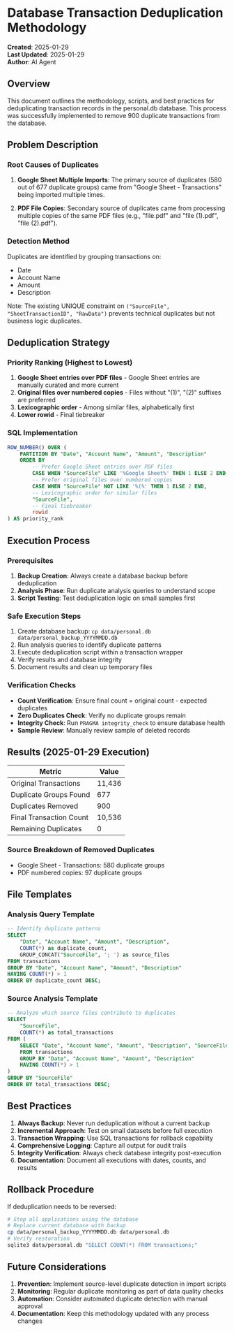 # Database Transaction Deduplication Methodology

**Created**: 2025-01-29  
**Last Updated**: 2025-01-29  
**Author**: AI Agent  

## Overview

This document outlines the methodology, scripts, and best practices for deduplicating transaction records in the personal.db database. This process was successfully implemented to remove 900 duplicate transactions from the database.

## Problem Description

### Root Causes of Duplicates

1. **Google Sheet Multiple Imports**: The primary source of duplicates (580 out of 677 duplicate groups) came from "Google Sheet - Transactions" being imported multiple times.

2. **PDF File Copies**: Secondary source of duplicates came from processing multiple copies of the same PDF files (e.g., "file.pdf" and "file (1).pdf", "file (2).pdf").

### Detection Method

Duplicates are identified by grouping transactions on:
- Date
- Account Name  
- Amount
- Description

Note: The existing UNIQUE constraint on `("SourceFile", "SheetTransactionID", "RawData")` prevents technical duplicates but not business logic duplicates.

## Deduplication Strategy

### Priority Ranking (Highest to Lowest)

1. **Google Sheet entries over PDF files** - Google Sheet entries are manually curated and more current
2. **Original files over numbered copies** - Files without "(1)", "(2)" suffixes are preferred
3. **Lexicographic order** - Among similar files, alphabetically first
4. **Lower rowid** - Final tiebreaker

### SQL Implementation

```sql
ROW_NUMBER() OVER (
    PARTITION BY "Date", "Account Name", "Amount", "Description"
    ORDER BY 
        -- Prefer Google Sheet entries over PDF files
        CASE WHEN "SourceFile" LIKE '%Google Sheet%' THEN 1 ELSE 2 END,
        -- Prefer original files over numbered copies
        CASE WHEN "SourceFile" NOT LIKE '%(%' THEN 1 ELSE 2 END,
        -- Lexicographic order for similar files
        "SourceFile",
        -- Final tiebreaker
        rowid
) AS priority_rank
```

## Execution Process

### Prerequisites

1. **Backup Creation**: Always create a database backup before deduplication
2. **Analysis Phase**: Run duplicate analysis queries to understand scope
3. **Script Testing**: Test deduplication logic on small samples first

### Safe Execution Steps

1. Create database backup: `cp data/personal.db data/personal_backup_YYYYMMDD.db`
2. Run analysis queries to identify duplicate patterns
3. Execute deduplication script within a transaction wrapper
4. Verify results and database integrity
5. Document results and clean up temporary files

### Verification Checks

- **Count Verification**: Ensure final count = original count - expected duplicates  
- **Zero Duplicates Check**: Verify no duplicate groups remain
- **Integrity Check**: Run `PRAGMA integrity_check` to ensure database health
- **Sample Review**: Manually review sample of deleted records

## Results (2025-01-29 Execution)

| Metric | Value |
|--------|-------|
| Original Transactions | 11,436 |
| Duplicate Groups Found | 677 |
| Duplicates Removed | 900 |
| Final Transaction Count | 10,536 |
| Remaining Duplicates | 0 |

### Source Breakdown of Removed Duplicates

- Google Sheet - Transactions: 580 duplicate groups
- PDF numbered copies: 97 duplicate groups  

## File Templates

### Analysis Query Template

```sql
-- Identify duplicate patterns
SELECT 
    "Date", "Account Name", "Amount", "Description", 
    COUNT(*) as duplicate_count,
    GROUP_CONCAT("SourceFile", '; ') as source_files
FROM transactions 
GROUP BY "Date", "Account Name", "Amount", "Description"
HAVING COUNT(*) > 1
ORDER BY duplicate_count DESC;
```

### Source Analysis Template

```sql
-- Analyze which source files contribute to duplicates
SELECT 
    "SourceFile", 
    COUNT(*) as total_transactions
FROM (
    SELECT "Date", "Account Name", "Amount", "Description", "SourceFile"
    FROM transactions 
    GROUP BY "Date", "Account Name", "Amount", "Description"
    HAVING COUNT(*) > 1
) 
GROUP BY "SourceFile" 
ORDER BY total_transactions DESC;
```

## Best Practices

1. **Always Backup**: Never run deduplication without a current backup
2. **Incremental Approach**: Test on small datasets before full execution
3. **Transaction Wrapping**: Use SQL transactions for rollback capability
4. **Comprehensive Logging**: Capture all output for audit trails
5. **Integrity Verification**: Always check database integrity post-execution
6. **Documentation**: Document all executions with dates, counts, and results

## Rollback Procedure

If deduplication needs to be reversed:

```bash
# Stop all applications using the database
# Replace current database with backup
cp data/personal_backup_YYYYMMDD.db data/personal.db
# Verify restoration
sqlite3 data/personal.db "SELECT COUNT(*) FROM transactions;"
```

## Future Considerations

1. **Prevention**: Implement source-level duplicate detection in import scripts
2. **Monitoring**: Regular duplicate monitoring as part of data quality checks  
3. **Automation**: Consider automated duplicate detection with manual approval
4. **Documentation**: Keep this methodology updated with any process changes 